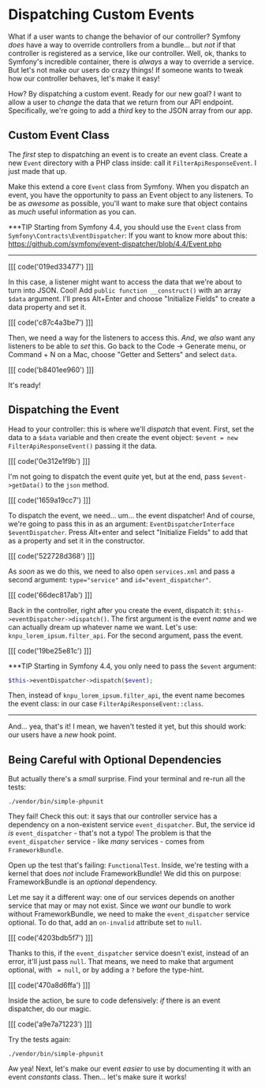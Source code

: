 # Dispatching Custom Events

What if a user wants to change the behavior of our controller? Symfony *does* have
a way to override controllers from a bundle... but *not* if that controller is
registered as a service, like our controller. Well, ok, thanks to Symfony's incredible
container, there is *always* a way to override a service. But let's not make our
users do crazy things! If someone wants to tweak how our controller behaves, let's
make it easy!

How? By dispatching a custom event. Ready for our new goal? I want to allow a
user to *change* the data that we return from our API endpoint. Specifically,
we're going to add a *third* key to the JSON array from our app.

## Custom Event Class

The *first* step to dispatching an event is to create an event class. Create a
new `Event` directory with a PHP class inside: call it `FilterApiResponseEvent`.
I just made that up.

Make this extend a core `Event` class from Symfony. When you dispatch an event,
you have the opportunity to pass an Event object to any listeners. To be as
*awesome* as possible, you'll want to make sure that object contains as *much* useful
information as you can.

***TIP
Starting from Symfony 4.4, you should use the `Event` class from `Symfony\Contracts\EventDispatcher`:
If you want to know more about this: https://github.com/symfony/event-dispatcher/blob/4.4/Event.php
***

[[[ code('019ed33477') ]]]

In this case, a listener might want to access the data that we're about to turn 
into JSON. Cool! Add `public function __construct()` with an array `$data` argument.
I'll press Alt+Enter and choose "Initialize Fields" to create a data property and
set it.

[[[ code('c87c4a3be7') ]]]

Then, we need a way for the listeners to access this. *And*, we *also* want any
listeners to be able to *set* this. Go back to the Code -> Generate menu, or
Command + N on a Mac, choose "Getter and Setters" and select `data`.

[[[ code('b8401ee960') ]]]

It's ready!

## Dispatching the Event

Head to your controller: this is where we'll *dispatch* that event. First, set
the data to a `$data` variable and then create the event object:
`$event = new FilterApiResponseEvent()` passing it the data.

[[[ code('0e312e1f9b') ]]]

I'm not going to dispatch the event *quite* yet, but at the end, pass `$event->getData()`
to the `json` method.

[[[ code('1659a19cc7') ]]]

To dispatch the event, we need... um... the event dispatcher! And of course, we're
going to pass this in as an argument: `EventDispatcherInterface $eventDispatcher`.
Press Alt+enter and select "Initialize Fields" to add that as a property and set
it in the constructor.

[[[ code('522728d368') ]]]

As *soon* as we do this, we need to also open `services.xml` and pass a second
argument: `type="service"` and `id="event_dispatcher"`.

[[[ code('66dec817ab') ]]]

Back in the controller, right after you create the event, dispatch it:
`$this->eventDispatcher->dispatch()`. The first argument is the event *name* and
we can actually dream up whatever name we want. Let's use:
`knpu_lorem_ipsum.filter_api`. For the second argument, pass the event.

[[[ code('19be25e81c') ]]]

***TIP
Starting in Symfony 4.4, you only need to pass the `$event` argument:

```php
$this->eventDispatcher->dispatch($event);
```

Then, instead of `knpu_lorem_ipsum.filter_api`, the event name becomes the event class:
in our  case `FilterApiResponseEvent::class`.
***

And... yea, that's it! I mean, we haven't tested it yet, but this should work: our
users have a *new* hook point.

## Being Careful with Optional Dependencies

But actually there's a *small* surprise. Find your terminal and re-run all the tests:

```terminal-silent
./vendor/bin/simple-phpunit
```

They fail! Check this out: it says that our controller service has a dependency
on a non-existent service `event_dispatcher`. But, the service id *is*
`event_dispatcher` - that's not a typo! The problem is that the `event_dispatcher`
service - like *many* services - comes from `FrameworkBundle`.

Open up the test that's failing: `FunctionalTest`. Inside, we're testing with a
kernel that does *not* include FrameworkBundle! We did this on purpose: FrameworkBundle
is an *optional* dependency.

Let me say it a different way: one of our services depends on another service that
may or may not exist. Since we *want* our bundle to work without FrameworkBundle,
we need to make the `event_dispatcher` service optional. To do that, add an `on-invalid`
attribute set to `null`.

[[[ code('4203bdb5f7') ]]]

Thanks to this, if the `event_dispatcher` service doesn't exist, instead of an error,
it'll just pass `null`. That means, we need to make that argument optional, with
` = null`, or by adding a `?` before the type-hint.

[[[ code('470a8d6ffa') ]]]

Inside the action, be sure to code defensively: *if* there is an event dispatcher,
do our magic.

[[[ code('a9e7a71223') ]]]

Try the tests again:

```terminal-silent
./vendor/bin/simple-phpunit
```

Aw yea! Next, let's make our event *easier* to use by documenting it with an event
*constants* class. Then... let's make sure it works!

